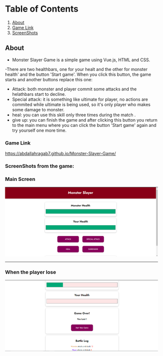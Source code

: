 # Table of Contents
1. [About](#about)
2. [Game Link](#game-link)
3. [ScreenShots](#screen-shots)

## About <a name = "about"></a>
- Monster Slayer Game is a simple game using Vue.js, HTML and CSS.

-There are two healthbars, one for your healt and the other for monster health' and the button 'Start game'. When you click this button, the game starts and another buttons replace this one:
- Attack: both monster and player commit some attacks and the helathbars start to decline.
- Special attack: it is something like ultimate for player, no actions are commited while ultimate is being used, so it's only player who makes some damage to monster.
- heal: you can use this skill only three times during the match .
- give up: you can finish the game and after clicking this button you return to the main menu where you can click the button 'Start game' again and try yourself one more time.



### Game Link <a name = "game-link"></a>
https://abdallahragab7.github.io/Monster-Slayer-Game/


 ### ScreenShots from the game: <a name = "screen-shots"></a>
<h3 align='left'>Main Screen</h3>
<img src="./ScreenShots/Monster1.png" alt="alternative-text">
<hr>
<h3 align='left'>When the player lose</h3>
<img src="./ScreenShots/Monster2.png" alt="alternative-text">

